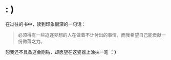 # :  )
在过往的书中，读到印象很深的一句话：

>  必须得有一些追逐梦想的人在做着不计付出的事情，而我希望自己能贡献一份微薄之力。

恕我还不具备这金刚钻，却愿望在这瓷器上涂抹一笔 **：）**